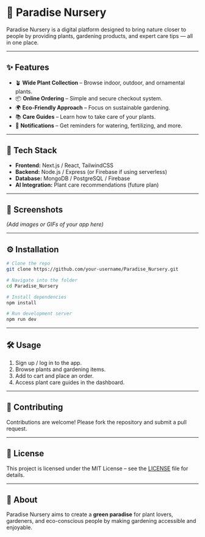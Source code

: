 
# 🌿 Paradise Nursery

Paradise Nursery is a digital platform designed to bring nature closer to people by providing plants, gardening products, and expert care tips — all in one place.

---

## ✨ Features

* 🪴 **Wide Plant Collection** – Browse indoor, outdoor, and ornamental plants.
* 📦 **Online Ordering** – Simple and secure checkout system.
* 🌍 **Eco-Friendly Approach** – Focus on sustainable gardening.
* 📚 **Care Guides** – Learn how to take care of your plants.
* 🔔 **Notifications** – Get reminders for watering, fertilizing, and more.

---

## 🚀 Tech Stack

* **Frontend:** Next.js / React, TailwindCSS
* **Backend:** Node.js / Express (or Firebase if using serverless)
* **Database:** MongoDB / PostgreSQL / Firebase
* **AI Integration:** Plant care recommendations (future plan)

---

## 📸 Screenshots

*(Add images or GIFs of your app here)*

---

## ⚙️ Installation

```bash
# Clone the repo
git clone https://github.com/your-username/Paradise_Nursery.git

# Navigate into the folder
cd Paradise_Nursery

# Install dependencies
npm install

# Run development server
npm run dev
```

---

## 🛠️ Usage

1. Sign up / log in to the app.
2. Browse plants and gardening items.
3. Add to cart and place an order.
4. Access plant care guides in the dashboard.

---

## 🤝 Contributing

Contributions are welcome! Please fork the repository and submit a pull request.

---

## 📄 License

This project is licensed under the MIT License – see the [LICENSE](LICENSE) file for details.

---

## 🌱 About

Paradise Nursery aims to create a **green paradise** for plant lovers, gardeners, and eco-conscious people by making gardening accessible and enjoyable.

